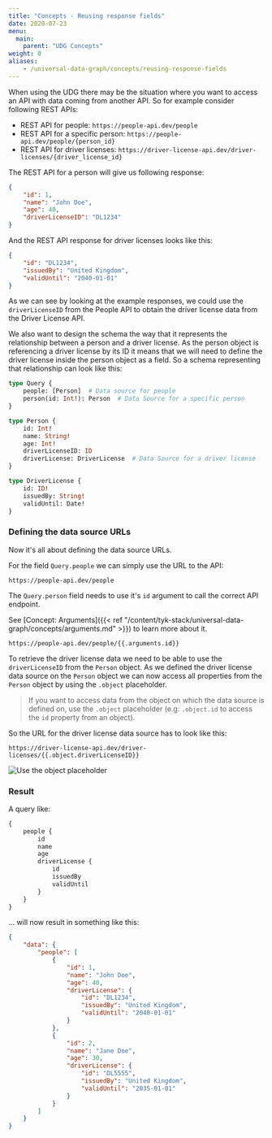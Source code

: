 ```yaml
---
title: "Concepts - Reusing response fields"
date: 2020-07-23
menu:
  main:
    parent: "UDG Concepts"
weight: 0
aliases:
    - /universal-data-graph/concepts/reusing-response-fields
---
```


When using the UDG there may be the situation where you want to access an API with data coming from another API. So for example consider following REST APIs:

 - REST API for people: `https://people-api.dev/people`
 - REST API for a specific person: `https://people-api.dev/people/{person_id}`
 - REST API for driver licenses: `https://driver-license-api.dev/driver-licenses/{driver_license_id}`

The REST API for a person will give us following response:
```json
{
    "id": 1,
    "name": "John Doe",
    "age": 40,
    "driverLicenseID": "DL1234"
}
```

And the REST API response for driver licenses looks like this:
```json
{
    "id": "DL1234",
    "issuedBy": "United Kingdom",
    "validUntil": "2040-01-01"
}
```

As we can see by looking at the example responses, we could use the `driverLicenseID` from the People API to obtain the driver license data from the Driver License API.

We also want to design the schema the way that it represents the relationship between a person and a driver license. As the person object is referencing a driver license by its ID it means that we will need
to define the driver license inside the person object as a field. So a schema representing that relationship can look like this:

```graphql
type Query {
    people: [Person]  # Data source for people
    person(id: Int!): Person  # Data Source for a specific person
}

type Person {
    id: Int!
    name: String!
    age: Int!
    driverLicenseID: ID
    driverLicense: DriverLicense  # Data Source for a driver license
}

type DriverLicense {
    id: ID!
    issuedBy: String!
    validUntil: Date! 
}
```

### Defining the data source URLs

Now it's all about defining the data source URLs. 

For the field `Query.people` we can simply use the URL to the API:
```
https://people-api.dev/people
```

The `Query.person` field needs to use it's `id` argument to call the correct API endpoint.

See [Concept: Arguments]({{< ref "/content/tyk-stack/universal-data-graph/concepts/arguments.md" >}}) to learn more about it.
 ```
 https://people-api.dev/people/{{.arguments.id}}
 ```

To retrieve the driver license data we need to be able to use the `driverLicenseID` from the `Person` object. As we defined the driver license data source on the `Person` object we can now
access all properties from the `Person` object by using the `.object` placeholder.

  > If you want to access data from the object on which the data source is defined on, use the `.object` placeholder (e.g: `.object.id` to access the `id` property from an object).

So the URL for the driver license data source has to look like this:
```
https://driver-license-api.dev/driver-licenses/{{.object.driverLicenseID}}
```
 ![Use the object placeholder](/docs/img/dashboard/udg/concepts/object_placeholder.png)

### Result

A query like:
```graphql
{
    people {
        id
        name
        age
        driverLicense {
            id
            issuedBy
            validUntil
        }
    }
}
```

... will now result in something like this:
```json
{
    "data": {
        "people": [
            {
                "id": 1,
                "name": "John Doe",
                "age": 40,
                "driverLicense": {
                    "id": "DL1234",
                    "issuedBy": "United Kingdom",
                    "validUntil": "2040-01-01"
                }
            },
            {
                "id": 2,
                "name": "Jane Doe",
                "age": 30,
                "driverLicense": {
                    "id": "DL5555",
                    "issuedBy": "United Kingdom",
                    "validUntil": "2035-01-01"
                }
            }
        ]
    }
}
```